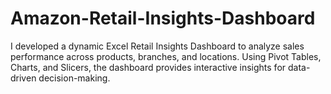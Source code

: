 # Amazon-Retail-Insights-Dashboard
I developed a dynamic Excel Retail Insights Dashboard to analyze sales performance across products, branches, and locations. Using Pivot Tables, Charts, and Slicers, the dashboard provides interactive insights for data-driven decision-making.
